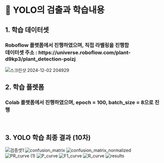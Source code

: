 # 📘 YOLO의 검출과 학습내용
<h2> 1. 학습 데이터셋 </h2>
<h3> Roboflow 플렛폼에서 진행하였으며, 직접 라벨링을 진행함 <br>
데이터셋 주소 : https://universe.roboflow.com/plant-d9kp3/plant_detection-poizj </h3> 

![스크린샷 2024-12-02 204929](https://github.com/user-attachments/assets/b615fcfd-cbc9-4675-a0f7-da71058fe5db)

<h2> 2. 학습 플렛폼 </h2>
<h3> Colab 플랫폼에서 진행하였으며, epoch = 100, batch_size = 8으로 진행 </h3> <br>

<h2> 3. YOLO 학습 최종 결과 (10차) </h2>

![검증셋1](https://github.com/user-attachments/assets/ec09c64e-fd26-4414-b67f-664a6aa075db)
![confusion_matrix](https://github.com/user-attachments/assets/7f29b481-c9b8-4b0a-a8ac-b6294f2d2388)
![confusion_matrix_normalized](https://github.com/user-attachments/assets/58c3990e-a689-4245-8ae5-dc3c2c91254b)
![PR_curve (1)](https://github.com/user-attachments/assets/7152992a-ef83-4aa7-ac44-7270a19165c5)
![P_curve](https://github.com/user-attachments/assets/39a679b4-3da2-4157-8428-7ec4cb417230)
![F1_curve](https://github.com/user-attachments/assets/ebc856a1-0788-4f84-ad29-aed46a8aa4a2)
![R_curve](https://github.com/user-attachments/assets/83932676-f634-429a-af5d-82810cd377f7)
![results](https://github.com/user-attachments/assets/fe74617e-54af-44b8-9b14-797e78d9a741)


